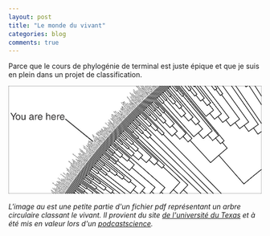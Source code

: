 ```yaml
---
layout: post
title: "Le monde du vivant"
categories: blog
comments: true
---
```


Parce que le cours de phylogénie de terminal est juste épique et que je suis en plein dans un projet de classification.

[![pics](https://github.com/homeostasie/bouquins/raw/master/_pics/blog/2012/tree.jpg)](https://github.com/homeostasie/bouquins/raw/master/_pics/blog/2012/tree.pdf)

*L'image au est une petite partie d'un fichier pdf représentant un arbre circulaire classant le vivant. Il provient du site [de l'université du Texas](http://www.zo.utexas.edu/faculty/antisense/DownloadfilesToL.html) et à été mis en valeur lors d'un [podcastscience](http://www.podcastscience.fm/dossiers/2011/09/07/dossier-%E2%80%93-l%E2%80%99arbre-du-vivant-33/).*

